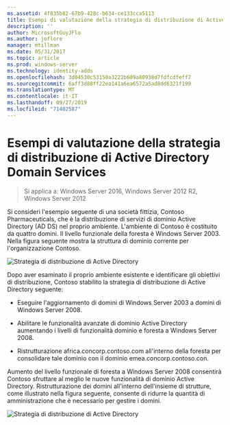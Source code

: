 ```yaml
---
ms.assetid: 4f835b82-67b9-428c-b634-ce133cca5113
title: Esempi di valutazione della strategia di distribuzione di Active Directory Domain Services
description: ''
author: MicrosoftGuyJFlo
ms.author: joflore
manager: mtillman
ms.date: 05/31/2017
ms.topic: article
ms.prod: windows-server
ms.technology: identity-adds
ms.openlocfilehash: 3d04530c53150a3222b609a80938d7fdfcdfeff7
ms.sourcegitcommit: 6aff3d88ff22ea141a6ea6572a5ad8dd6321f199
ms.translationtype: MT
ms.contentlocale: it-IT
ms.lasthandoff: 09/27/2019
ms.locfileid: "71402587"
---
```

# <a name="evaluating-ad-ds-deployment-strategy-examples"></a>Esempi di valutazione della strategia di distribuzione di Active Directory Domain Services

>Si applica a: Windows Server 2016, Windows Server 2012 R2, Windows Server 2012

Si consideri l'esempio seguente di una società fittizia, Contoso Pharmaceuticals, che è la distribuzione di servizi di dominio Active Directory (AD DS) nel proprio ambiente. L'ambiente di Contoso è costituito da quattro domini. Il livello funzionale della foresta è Windows Server 2003. Nella figura seguente mostra la struttura di dominio corrente per l'organizzazione Contoso.  
  
![Strategia di distribuzione di Active Directory](media/Evaluating-AD-DS-Deployment-Strategy-Examples/3dd79e00-48f8-4927-989c-c55a79caf1be.gif)  
  
Dopo aver esaminato il proprio ambiente esistente e identificare gli obiettivi di distribuzione, Contoso stabilito la strategia di distribuzione di Active Directory seguente:  
  
-   Eseguire l'aggiornamento di domini di Windows Server 2003 a domini di Windows Server 2008.  
  
-   Abilitare le funzionalità avanzate di dominio Active Directory aumentando i livelli di funzionalità dominio e foresta a Windows Server 2008.  
  
-   Ristrutturazione africa.concorp.contoso.com all'interno della foresta per consolidare tale dominio con il dominio emea.concorp.contoso.con.  
  
Aumento del livello funzionale di foresta a Windows Server 2008 consentirà Contoso sfruttare al meglio le nuove funzionalità di dominio Active Directory. Ristrutturazione dei domini all'interno dell'insieme di strutture, come illustrato nella figura seguente, consente di ridurre la quantità di amministrazione che è necessario per gestire i domini.  
  
![Strategia di distribuzione di Active Directory](media/Evaluating-AD-DS-Deployment-Strategy-Examples/1c061755-413d-452d-b121-6910f8555327.gif)  
  


